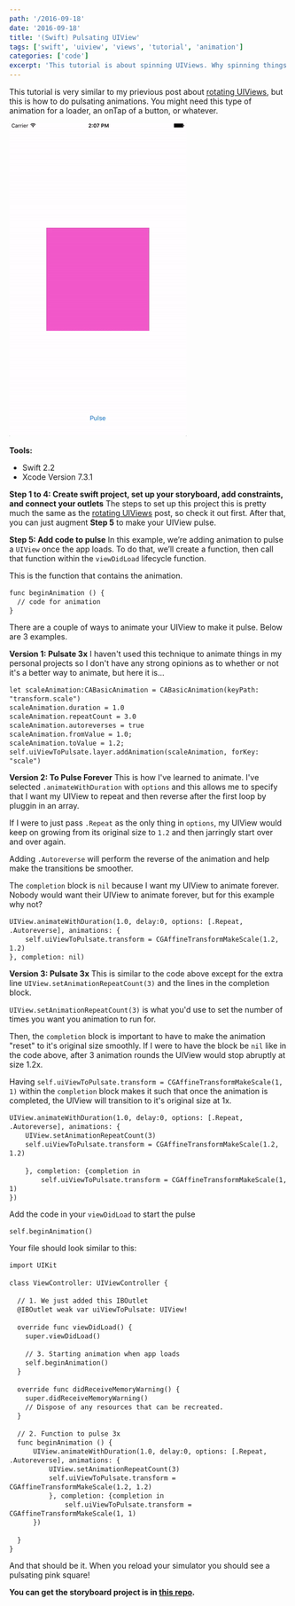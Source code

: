 ```yaml
---
path: '/2016-09-18'
date: '2016-09-18'
title: '(Swift) Pulsating UIView'
tags: ['swift', 'uiview', 'views', 'tutorial', 'animation']
categories: ['code']
excerpt: 'This tutorial is about spinning UIViews. Why spinning things you might ask?'
---
```


This tutorial is very similar to my prievious post about [rotating UIViews](http://seimith.github.io/swift/uiview/views/tutorial/animation/2016/08/28/Swift-Rotating-UIView.html "Post on rotating UIViews"), but this is how to do pulsating animations. You might need this type of animation for a loader, an onTap of a button, or whatever.

![alt text](https://raw.githubusercontent.com/seimith/seimith.github.io/master/_assets/2016-09-18-assets/pulsatingUIView.gif "Rotating UIViews")

**Tools:**

- Swift 2.2
- Xcode Version 7.3.1

**Step 1 to 4: Create swift project, set up your storyboard, add constraints, and connect your outlets**
The steps to set up this project this is pretty much the same as the [rotating UIViews](http://seimith.github.io/swift/uiview/views/tutorial/animation/2016/08/28/Swift-Rotating-UIView.html "Post on rotating UIViews") post, so check it out first. After that, you can just augment **Step 5** to make your UIView pulse.

**Step 5: Add code to pulse**
In this example, we’re adding animation to pulse a `UIView` once the app loads. To do that, we’ll create a function, then call that function within the `viewDidLoad` lifecycle function.

This is the function that contains the animation.

```
func beginAnimation () {
  // code for animation
}
```

There are a couple of ways to animate your UIView to make it pulse. Below are 3 examples.

**Version 1: Pulsate 3x**
I haven't used this technique to animate things in my personal projects so I don't have any strong opinions as to whether or not it's a better way to animate, but here it is...

```
let scaleAnimation:CABasicAnimation = CABasicAnimation(keyPath: "transform.scale")
scaleAnimation.duration = 1.0
scaleAnimation.repeatCount = 3.0
scaleAnimation.autoreverses = true
scaleAnimation.fromValue = 1.0;
scaleAnimation.toValue = 1.2;
self.uiViewToPulsate.layer.addAnimation(scaleAnimation, forKey: "scale")
```

**Version 2: To Pulse Forever**
This is how I've learned to animate. I've selected `.animateWithDuration` with `options` and this allows me to specify that I want my UIView to repeat and then reverse after the first loop by pluggin in an array.

If I were to just pass `.Repeat` as the only thing in `options`, my UIView would keep on growing from its original size to `1.2` and then jarringly start over and over again.

Adding `.Autoreverse` will perform the reverse of the animation and help make the transitions be smoother.

The `completion` block is `nil` because I want my UIView to animate forever. Nobody would want their UIView to animate forever, but for this example why not?

```
UIView.animateWithDuration(1.0, delay:0, options: [.Repeat, .Autoreverse], animations: {
    self.uiViewToPulsate.transform = CGAffineTransformMakeScale(1.2, 1.2)
}, completion: nil)
```

**Version 3: Pulsate 3x**
This is similar to the code above except for the extra line `UIView.setAnimationRepeatCount(3)` and the lines in the completion block.

`UIView.setAnimationRepeatCount(3)` is what you'd use to set the number of times you want you animation to run for.

Then, the `completion` block is important to have to make the animation "reset" to it's original size smoothly. If I were to have the block be `nil` like in the code above, after 3 animation rounds the UIView would stop abruptly at size 1.2x.

Having `self.uiViewToPulsate.transform = CGAffineTransformMakeScale(1, 1)` within the `completion` block makes it such that once the animation is completed, the UIView will transition to it's original size at 1x.

```
UIView.animateWithDuration(1.0, delay:0, options: [.Repeat, .Autoreverse], animations: {
    UIView.setAnimationRepeatCount(3)
    self.uiViewToPulsate.transform = CGAffineTransformMakeScale(1.2, 1.2)

    }, completion: {completion in
        self.uiViewToPulsate.transform = CGAffineTransformMakeScale(1, 1)
})
```

Add the code in your `viewDidLoad` to start the pulse

```
self.beginAnimation()
```

Your file should look similar to this:

```
import UIKit

class ViewController: UIViewController {

  // 1. We just added this IBOutlet
  @IBOutlet weak var uiViewToPulsate: UIView!

  override func viewDidLoad() {
    super.viewDidLoad()

    // 3. Starting animation when app loads
    self.beginAnimation()
  }

  override func didReceiveMemoryWarning() {
    super.didReceiveMemoryWarning()
    // Dispose of any resources that can be recreated.
  }

  // 2. Function to pulse 3x
  func beginAnimation () {
      UIView.animateWithDuration(1.0, delay:0, options: [.Repeat, .Autoreverse], animations: {
          UIView.setAnimationRepeatCount(3)
          self.uiViewToPulsate.transform = CGAffineTransformMakeScale(1.2, 1.2)
          }, completion: {completion in
              self.uiViewToPulsate.transform = CGAffineTransformMakeScale(1, 1)
      })

  }
}
```

And that should be it. When you reload your simulator you should see a pulsating pink square!

**You can get the storyboard project is in [this repo][link].**

[link]: https://github.com/seimith/SwiftPulsatingUIView
